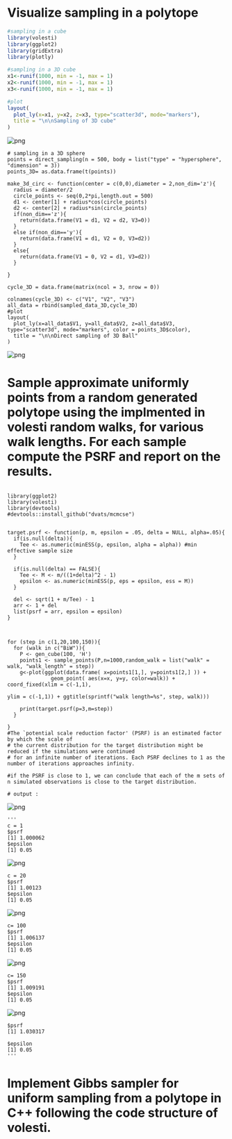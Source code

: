 #  Visualize sampling in a polytope 
```R
#sampling in a cube
library(volesti)
library(ggplot2)
library(gridExtra)
library(plotly)

#sampling in a 3D cube
x1<-runif(1000, min = -1, max = 1)
x2<-runif(1000, min = -1, max = 1)
x3<-runif(1000, min = -1, max = 1)

#plot
layout(
  plot_ly(x=x1, y=x2, z=x3, type="scatter3d", mode="markers"),
  title = "\n\nSampling of 3D cube"
)

```
![png](Sampling_cube.png)


```
# sampling in a 3D sphere 
points = direct_sampling(n = 500, body = list("type" = "hypersphere", "dimension" = 3))
points_3D= as.data.frame(t(points))

make_3d_circ <- function(center = c(0,0),diameter = 2,non_dim='z'){
  radius = diameter/2
  circle_points <- seq(0,2*pi,length.out = 500)
  d1 <- center[1] + radius*cos(circle_points)
  d2 <- center[2] + radius*sin(circle_points)
  if(non_dim=='z'){
    return(data.frame(V1 = d1, V2 = d2, V3=0))
  }
  else if(non_dim=='y'){
    return(data.frame(V1 = d1, V2 = 0, V3=d2))
  }
  else{
    return(data.frame(V1 = 0, V2 = d1, V3=d2))
  }
  
}

cycle_3D = data.frame(matrix(ncol = 3, nrow = 0))

colnames(cycle_3D) <- c("V1", "V2", "V3")
all_data = rbind(sampled_data_3D,cycle_3D)
#plot
layout(
  plot_ly(x=all_data$V1, y=all_data$V2, z=all_data$V3, type="scatter3d", mode="markers", color = points_3D$color),
  title = "\n\nDirect sampling of 3D Ball"
)

```
![png](Sampling_Sphere.png)

#  Sample approximate uniformly points from a random generated polytope using the implmented in volesti random walks, for various walk lengths. For each sample compute the PSRF and report on the results.
```

library(ggplot2)
library(volesti)
library(devtools)
#devtools::install_github("dvats/mcmcse")


target.psrf <- function(p, m, epsilon = .05, delta = NULL, alpha=.05){
  if(is.null(delta)){
    Tee <- as.numeric(minESS(p, epsilon, alpha = alpha)) #min effective sample size
  }
  
  if(is.null(delta) == FALSE){
    Tee <- M <- m/((1+delta)^2 - 1)
    epsilon <- as.numeric(minESS(p, eps = epsilon, ess = M))
  }
  
  del <- sqrt(1 + m/Tee) - 1
  arr <- 1 + del  
  list(psrf = arr, epsilon = epsilon)
}



for (step in c(1,20,100,150)){
  for (walk in c("BiW")){
    P <- gen_cube(100, 'H')
    points1 <- sample_points(P,n=1000,random_walk = list("walk" = walk, "walk_length" = step))
    g<-plot(ggplot(data.frame( x=points1[1,], y=points1[2,] )) +
              geom_point( aes(x=x, y=y, color=walk)) + coord_fixed(xlim = c(-1,1),
                                                                   ylim = c(-1,1)) + ggtitle(sprintf("walk length=%s", step, walk)))

    print(target.psrf(p=3,m=step))
  }
  
}
#The `potential scale reduction factor' (PSRF) is an estimated factor by which the scale of 
# the current distribution for the target distribution might be reduced if the simulations were continued
# for an infinite number of iterations. Each PSRF declines to 1 as the number of iterations approaches infinity.

#if the PSRF is close to 1, we can conclude that each of the m sets of n simulated observations is close to the target distribution.

# output : 
```
![png](BiW1.png)
```
'''
c = 1 
$psrf
[1] 1.000062
$epsilon
[1] 0.05
```
![png](BiW20.png)
```
c = 20 
$psrf
[1] 1.00123
$epsilon
[1] 0.05
```
![png](BiW100.png)
```
c= 100
$psrf
[1] 1.006137
$epsilon
[1] 0.05
```
![png](BiW150.png)
```
c= 150
$psrf
[1] 1.009191
$epsilon
[1] 0.05
```
![png](BiW500.png)
```
$psrf
[1] 1.030317

$epsilon
[1] 0.05
'''
```
# Implement Gibbs sampler for uniform sampling from a polytope in C++ following the code structure of volesti.
